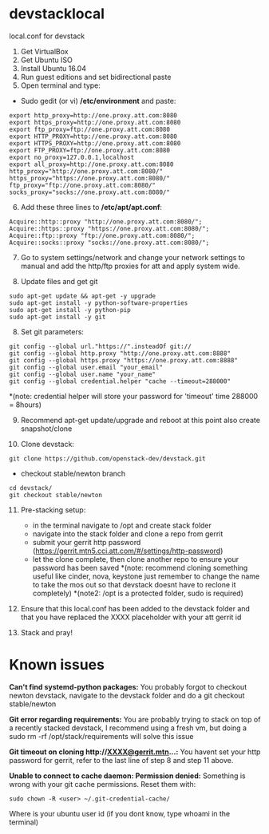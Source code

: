 # devstacklocal
local.conf for devstack

1. Get VirtualBox
2. Get Ubuntu ISO
3. Install Ubuntu 16.04
4. Run guest editions and set bidirectional paste
5. Open terminal and type:
  * Sudo gedit (or vi) **/etc/environment** and paste:
```
export http_proxy=http://one.proxy.att.com:8080
export https_proxy=http://one.proxy.att.com:8080
export ftp_proxy=ftp://one.proxy.att.com:8080
export HTTP_PROXY=http://one.proxy.att.com:8080
export HTTPS_PROXY=http://one.proxy.att.com:8080
export FTP_PROXY=ftp://one.proxy.att.com:8080
export no_proxy=127.0.0.1,localhost
export all_proxy=http://one.proxy.att.com:8080
http_proxy="http://one.proxy.att.com:8080/"
https_proxy="https://one.proxy.att.com:8080/"
ftp_proxy="ftp://one.proxy.att.com:8080/"
socks_proxy="socks://one.proxy.att.com:8080/"
```

6. Add these three lines to **/etc/apt/apt.conf**:
```
Acquire::http::proxy "http://one.proxy.att.com:8080/";
Acquire::https::proxy "https://one.proxy.att.com:8080/";
Acquire::ftp::proxy "ftp://one.proxy.att.com:8080/";
Acquire::socks::proxy "socks://one.proxy.att.com:8080/";
```

7. Go to system settings/network and change your network settings to manual and add the http/ftp proxies for att and apply system wide.

8. Update files and get git
```
sudo apt-get update && apt-get -y upgrade
sudo apt-get install -y python-software-properties
sudo apt-get install -y python-pip
sudo apt-get install -y git
```

8. Set git parameters:
```
git config --global url."https://".insteadOf git://
git config --global http.proxy "http://one.proxy.att.com:8888"
git config --global https.proxy "https://one.proxy.att.com:8888"
git config --global user.email "your_email"
git config --global user.name "your_name"
git config --global credential.helper "cache --timeout=288000"
```
  *(note: credential helper will store your password for 'timeout' time 288000 = 8hours)

9. Recommend apt-get update/upgrade and reboot at this point also create snapshot/clone

10. Clone devstack:
```
git clone https://github.com/openstack-dev/devstack.git
```
  * checkout stable/newton branch
```
cd devstack/
git checkout stable/newton
```

11. Pre-stacking setup:
    * in the terminal navigate to /opt and create stack folder
    * navigate into the stack folder and clone a repo from gerrit
    * submit your gerrit http password (https://gerrit.mtn5.cci.att.com/#/settings/http-password)
    * let the clone complete, then clone another repo to ensure your password has been saved
    *(note: recommend cloning something useful like cinder, nova, keystone just remember to change the name to take the mos out so that devstack doesnt have to reclone it completely)
    *(note2: /opt is a protected folder, sudo is required)

12. Ensure that this local.conf has been added to the devstack folder and that you have replaced the XXXX placeholder with your att gerrit id

13. Stack and pray!


# Known issues

**Can't find systemd-python packages:** You probably forgot to checkout newton devstack, navigate to the devstack folder and do a git checkout stable/newton

**Git error regarding requirements:** You are probably trying to stack on top of a recently stacked devstack, I recommend using a fresh vm, but doing a sudo rm -rf /opt/stack/requirements will solve this issue

**Git timeout on cloning http://XXXX@gerrit.mtn...:** You havent set your http password for gerrit, refer to the last line of step 8 and step 11 above.

**Unable to connect to cache daemon: Permission denied:** Something is wrong with your git cache permissions. Reset them with:
```
sudo chown -R <user> ~/.git-credential-cache/
```
Where <user> is your ubuntu user id (if you dont know, type whoami in the terminal)
